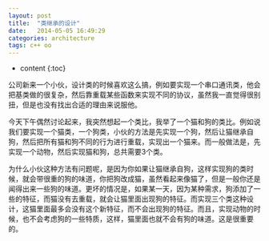 ```yaml
---
layout: post
title:  "类继承的设计"
date:   2014-05-05 16:49:29
categories: architecture
tags: c++ oo
---
```


* content
{:toc}

公司新来一个小伙，设计类的时候喜欢这么搞，例如要实现一个串口通讯类，他会把基类做的很复杂，然后靠重载某些函数来实现不同的协议，虽然我一直觉得很别扭，但是也没有找出合适的理由来说服他。

今天下午偶然讨论起来，我突然想起一个类比，我举了一个猫和狗的类比。例如说我们要实现一个猫类，一个狗类，小伙的方法是先实现一个狗，然后让猫继承自狗，然后把所有猫和狗不同的行为进行重载，实现出一个猫来。而一般做法是，先实现一个动物，然后实现猫和狗，总共需要3个类。

为什么小伙这种方法有问题呢，是因为你如果让猫继承自狗，这样实现狗的类时候，就会带很重的狗的味道，你把狗改成猫，虽然看起来像猫了，但是一般你还是闻得出来一些狗的味道。更坏的情况是，如果某一天，因为某种需求，狗添加了一些的特征，而猫没有去重载，就会让猫里面出现狗的特征。而实现三个类这种设计，这猫里面最多会没有这个新特征，而不会出现狗的特征。而且，实现动物的时候，也不会考虑狗的一些特质，这样，猫里面也就不会有狗的味道。这是很重要的。 